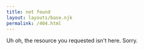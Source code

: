 ```yaml
---
title: not found
layout: layouts/base.njk
permalink: /404.html
---
```

Uh oh, the resource you requested isn't here. Sorry.
